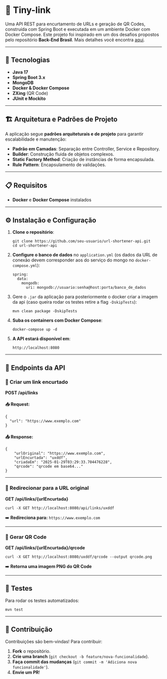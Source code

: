 # 🔗 Tiny-link

Uma API REST para encurtamento de URLs e geração de QR Codes, construída com Spring Boot e executada em um ambiente Docker com Docker Compose.
Este projeto foi inspirado em um dos desafios propostos pelo repositório **Back-End Brasil**. Mais detalhes você encontra [aqui](https://github.com/backend-br/desafios/blob/master/url-shortener/PROBLEM.md).

---

## 🚀 Tecnologias

- **Java 17**
- **Spring Boot 3.x**
- **MongoDB**
- **Docker & Docker Compose**
- **ZXing** (QR Code)
- **JUnit e Mockito**

---

## 🏗️ Arquitetura e Padrões de Projeto

A aplicação segue **padrões arquiteturais e de projeto** para garantir escalabilidade e manutenção:

- **Padrão em Camadas**: Separação entre Controller, Service e Repository.
- **Builder**: Construção fluida de objetos complexos.
- **Static Factory Method**: Criação de instâncias de forma encapsulada.
- **Rule Pattern**: Encapsulamento de validações.

---

## 📋 Requisitos

- **Docker** e **Docker Compose** instalados

---

## ⚙️ Instalação e Configuração

1. **Clone o repositório**:
   ```
   git clone https://github.com/seu-usuario/url-shortener-api.git
   cd url-shortener-api
   ```
   
2. **Configure o banco de dados** no `application.yml` (os dados da URL de conexão devem corresponder aos do serviço do mongo no `docker-compose.yml`):
   ```
   spring:
     data:
       mongodb:
         uri: mongodb://usuario:senha@host:porta/banco_de_dados
   ```

3. Gere o `.jar` da aplicação para posteriormente o docker criar a imagem da api (caso queira rodar os testes retire a flag `-DskipTests`):
   ```
   mvn clean package -DskipTests
   ```
4. **Suba os containers com Docker Compose**:
   ```
   docker-compose up -d
   ```
   
5. **A API estará disponível em**:
   ```
   http://localhost:8080
   ```

---

## 📡 Endpoints da API

### 🔹 Criar um link encurtado
**POST /api/links**

#### 📥 Request:
```
{
  "url": "https://www.exemplo.com"
}
```

#### 📤 Response:
```
{
    "urlOriginal": "https://www.exemplo.com",
    "urlEncurtada": "uxddf",
    "criadaEm": "2025-01-29T03:29:33.704476228",
    "qrcode": "qrcode em base64..."
}
```

---

### 🔹 Redirecionar para a URL original
**GET /api/links/{urlEncurtada}**

```
curl -X GET http://localhost:8080/api/links/uxddf
```
➡️ **Redireciona para:** `https://www.exemplo.com`

---

### 🔹 Gerar QR Code
**GET /api/links/{urlEncurtada}/qrcode**

```
curl -X GET http://localhost:8080/uxddf/qrcode --output qrcode.png
```
➡️ **Retorna uma imagem PNG do QR Code**

---

## 🧪 Testes 

Para rodar os testes automatizados:

```
mvn test
```

---

## 🤝 Contribuição

Contribuições são bem-vindas! Para contribuir:

1. **Fork** o repositório.
2. **Crie uma branch** (`git checkout -b feature/nova-funcionalidade`).
3. **Faça commit das mudanças** (`git commit -m 'Adiciona nova funcionalidade'`).
4. **Envie um PR**!

